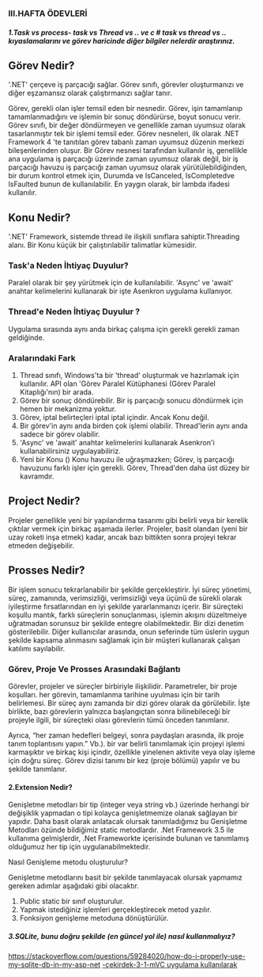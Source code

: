 ### III.HAFTA ÖDEVLERİ 

#####    1.Task vs process- task vs Thread vs .. ve c # task vs thread vs .. kıyaslamalarını ve görev haricinde diğer bilgiler nelerdir araştırınız. 

## Görev Nedir?

'.NET' çerçeve iş parçacığı sağlar. Görev sınıfı, görevler oluşturmanızı ve diğer eşzamansız olarak çalıştırmanızı sağlar tanır.

Görev, gerekli olan işler temsil eden bir nesnedir. Görev, işin tamamlanıp tamamlanmadığını ve işlemin bir sonuç döndürürse, boyut sonucu verir. Görev sınıfı, bir değer döndürmeyen ve genellikle zaman uyumsuz olarak tasarlanmıştır tek bir işlemi temsil eder. Görev nesneleri, ilk olarak .NET Framework 4 'te tanıtılan görev tabanlı zaman uyumsuz düzenin merkezi bileşenlerinden oluşur. Bir Görev nesnesi tarafından kullanılır iş, genellikle ana uygulama iş parçacığı üzerinde zaman uyumsuz olarak değil, bir iş parçacığı havuzu iş parçacığı zaman uyumsuz olarak yürütülebildiğinden, bir durum kontrol etmek için, Durumda ve IsCanceled, IsCompletedve IsFaulted bunun de kullanılabilir. En yaygın olarak, bir lambda ifadesi kullanılır.



## Konu Nedir?

'.NET' Framework, sistemde thread ile ilişkili sınıflara sahiptir.Threading alanı. Bir Konu küçük bir çalıştırılabilir talimatlar kümesidir.



### Task'a Neden İhtiyaç Duyulur?

Paralel olarak bir şey yürütmek için de kullanılabilir. 'Async' ve 'await' anahtar kelimelerini kullanarak bir işte Asenkron uygulama kullanıyor.

### Thread'e Neden İhtiyaç Duyulur ?

Uygulama sırasında aynı anda birkaç çalışma için gerekli gerekli zaman geldiğinde.

### Aralarındaki Fark

1. Thread sınıfı, Windows'ta bir 'thread' oluşturmak ve hazırlamak için kullanılır. API olan 'Görev Paralel Kütüphanesi (Görev Paralel Kitaplığı'nın) bir arada.
2. Görev bir sonuç döndürebilir. Bir iş parçacığı sonucu döndürmek için hemen bir mekanizma yoktur.
3. Görev, iptal belirteçleri iptal iptal içindir. Ancak Konu değil.
4. Bir görev'in aynı anda birden çok işlemi olabilir. Thread'lerin aynı anda sadece bir görev olabilir.
5. 'Async' ve 'await' anahtar kelimelerini kullanarak Asenkron'i kullanabilirsiniz uygulayabiliriz.
6. Yeni bir Konu () Konu havuzu ile uğraşmazken; Görev, iş parçacığı havuzunu farklı işler için gerekli. Görev, Thread'den daha üst düzey bir kavramdır.



## Project Nedir?

Projeler genellikle yeni bir yapılandırma tasarımı gibi belirli veya bir kerelik çıktılar vermek için birkaç aşamada ilerler. Projeler, basit olandan (yeni bir uzay roketi inşa etmek) kadar, ancak bazı bittikten sonra projeyi tekrar etmeden değişebilir.

## Prosses Nedir?

Bir işlem sonucu tekrarlanabilir bir şekilde gerçekleştirir. İyi süreç yönetimi, süreç, zamanında, verimsizliği, verimsizliği veya üçünü de sürekli olarak iyileştirme fırsatlarından en iyi şekilde yararlanmanızı içerir. Bir süreçteki koşullu mantık, farklı süreçlerin sonuçlanması, işlemin akışını düzeltmeiye uğratmadan sorunsuz bir şekilde entegre olabilmektedir. Bir dizi denetim gösterilebilir. Diğer kullanıcılar arasında, onun seferinde tüm üslerin uygun şekilde kapsama alınmasını sağlamak için bir müşteri kullanarak çalışan katılımı sayılabilir.

### Görev, Proje Ve Prosses Arasındaki Bağlantı

Görevler, projeler ve süreçler birbiriyle ilişkilidir. Parametreler, bir proje koşulları. her görevin, tamamlanma tarihine uyulması için bir tarih belirlemesi. Bir süreç aynı zamanda bir dizi görev olarak da görülebilir. İşte birlikte, bazı görevlerin yalnızca başlangıçtan sonra bilinebileceği bir projeyle ilgili, bir süreçteki olası görevlerin tümü önceden tanımlanır.

Ayrıca, “her zaman hedefleri belgeyi, sonra paydaşları arasında, ilk proje tanım toplantısını yapın.” Vb.). bir var belirli tanımlamak için projeyi işlemi karmaşıktır ve birkaç kişi içindir, özellikle yinelenen aktivite veya olay işleme için doğru süreç. Görev dizisi tanımı bir kez (proje bölümü) yapılır ve bu şekilde tanımlanır.



#### 2.Extension Nedir?

Genişletme metodları bir tip (integer veya string vb.) üzerinde herhangi bir değişiklik yapmadan o tipi kolayca genişletmemize olanak sağlayan bir yapıdır. Daha basit olarak anlatacak olursak tanımladığımız bu Genişletme Metodları özünde bildiğimiz static metodlardır. .Net Framework 3.5 ile kullanıma gelmişlerdir, .Net Frameworkte içerisinde bulunan ve tanımlamış olduğumuz her tip için uygulanabilmektedir.

Nasıl Genişleme metodu oluşturulur?

Genişletme metodlarını basit bir şekilde tanımlayacak olursak yapmamız gereken adımlar aşağıdaki gibi olacaktır.

1. Public static bir sınıf oluşturulur.
2. Yapmak istediğiniz işlemleri gerçekleştirecek metod yazılır.
3. Fonksiyon genişleme metoduna dönüştürülür.



##### 3.SQLite, bunu doğru şekilde (en güncel yol ile) nasıl kullanmalıyız?

https://stackoverflow.com/questions/59284020/how-do-i-properly-use-my-sqlite-db-in-my-asp-net [-çekirdek-3-1-mVC uygulama kullanılarak](https://stackoverflow.com/questions/59284020/how-do-i-properly-use-my-sqlite-db-in-my-asp-net-core-3-1-mvc-application-using)

